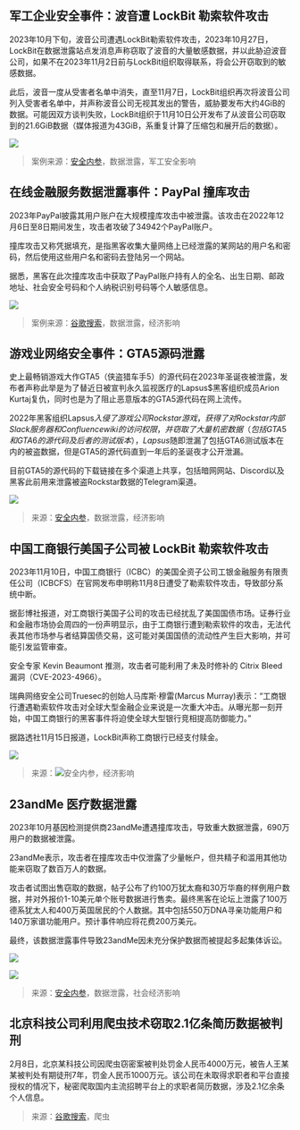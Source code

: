 
## 军工企业安全事件：波音遭 LockBit 勒索软件攻击

2023年10月下旬，波音公司遭遇LockBit勒索软件攻击，2023年10月27日，LockBit在数据泄露站点发消息声称窃取了波音的大量敏感数据，并以此胁迫波音公司，如果不在2023年11月2日前与LockBit组织取得联系，将会公开窃取到的敏感数据。

此后，波音一度从受害者名单中消失，直至11月7日，LockBit组织再次将波音公司列入受害者名单中，并声称波音公司无视其发出的警告，威胁要发布大约4GiB的数据。可能因双方谈判失败，LockBit组织于11月10日公开发布了从波音公司窃取到的21.6GiB数据（媒体报道为43GiB，系重复计算了压缩包和展开后的数据）。

![](https://s.secrss.com/anquanneican/daf714964a2ce2bad9daa2b294f3b2cf.png)

> 案例来源：[安全内参](https://www.secrss.com/articles/60141)，数据泄露，军工安全影响

## 在线金融服务数据泄露事件：PayPal 撞库攻击

2023年PayPal披露其用户账户在大规模撞库攻击中被泄露。该攻击在2022年12月6日至8日期间发生，攻击者攻破了34942个PayPal账户。

撞库攻击又称凭据填充，是指黑客收集大量网络上已经泄露的某网站的用户名和密码，然后使用这些用户名和密码去登陆另一个网站。

据悉，黑客在此次撞库攻击中获取了PayPal账户持有人的全名、出生日期、邮政地址、社会安全号码和个人纳税识别号码等个人敏感信息。

![](https://nimg.ws.126.net/?url=http%3A%2F%2Fdingyue.ws.126.net%2F2023%2F0121%2F834eba5dj00rotcwv007tc000jf00p7g.jpg&thumbnail=660x2147483647&quality=80&type=jpg)

> 案例来源：[谷歌搜索](https://techtarian.com/others/industries/paypal-hacked/)，数据泄露，经济影响

## 游戏业网络安全事件：GTA5源码泄露

史上最畅销游戏大作GTA5（侠盗猎车手5）的源代码在2023年圣诞夜被泄露，发布者声称此举是为了替近日被宣判永久监视医疗的Lapsus$黑客组织成员Arion Kurtaj复仇，同时也是为了阻止恶意版本的GTA5源代码在网上流传。

2022年黑客组织Lapsus$入侵了游戏公司Rockstar游戏，获得了对Rockstar内部Slack服务器和Confluencewiki的访问权限，并窃取了大量机密数据（包括GTA5和GTA6的源代码及后者的测试版本），Lapsus$随即泄漏了包括GTA6测试版本在内的被盗数据，但是GTA5的源代码直到一年后的圣诞夜才公开泄漏。

目前GTA5的源代码的下载链接在多个渠道上共享，包括暗网网站、Discord以及黑客此前用来泄露被盗Rockstar数据的Telegram渠道。

![](https://s.secrss.com/anquanneican/1e80ae0e0d2d075c8836152ed1318698.png)

> 来源：[安全内参](https://www.secrss.com/articles/62165)，数据泄露，经济影响

## 中国工商银行美国子公司被 LockBit 勒索软件攻击

2023年11月10日，中国工商银行（ICBC）的美国全资子公司工银金融服务有限责任公司（ICBCFS）在官网发布申明称11月8日遭受了勒索软件攻击，导致部分系统中断。

据彭博社报道，对工商银行美国子公司的攻击已经扰乱了美国国债市场。证券行业和金融市场协会周四的一份声明显示，由于工商银行遭到勒索软件的攻击，无法代表其他市场参与者结算国债交易，这可能对美国国债的流动性产生巨大影响，并可能引发监管审查。

安全专家 Kevin Beaumont 推测，攻击者可能利用了未及时修补的 Citrix Bleed 漏洞（CVE-2023-4966）。

瑞典网络安全公司Truesec的创始人马库斯·穆雷(Marcus Murray)表示：“工商银行遭遇勒索软件攻击对全球大型金融企业来说是一次重大冲击。从曝光那一刻开始，中国工商银行的黑客事件将迫使全球大型银行竞相提高防御能力。”

据路透社11月15日报道，LockBit声称工商银行已经支付赎金。

![](https://s.secrss.com/anquanneican/cc9bf745acddb70cdb022d38aed8ff44.png)

> 来源：![安全内参](https://www.secrss.com/articles/60629)，经济影响


## 23andMe 医疗数据泄露

2023年10月基因检测提供商23andMe遭遇撞库攻击，导致重大数据泄露，690万用户的数据被泄露。

23andMe表示，攻击者在撞库攻击中仅泄露了少量帐户，但共精子和滥用其他功能来窃取了数百万人的数据。

攻击者试图出售窃取的数据，帖子公布了约100万犹太裔和30万华裔的样例用户数据，并对外报价1-10美元单个账号数据进行售卖。最终黑客在论坛上泄露了100万德系犹太人和400万英国居民的个人数据。其中包括550万DNA寻亲功能用户和140万家谱功能用户。预计事件响应将花费200万美元。

最终，该数据泄露事件导致23andMe因未充分保护数据而被提起多起集体诉讼。

![](https://s.secrss.com/anquanneican/e59c0784c31b799cdca8bac50d024114.png)

![](https://s.secrss.com/anquanneican/5d981d1e3e5c7bd06a44726fe1311d3d.jpg)

> 来源：[安全内参](https://www.secrss.com/articles/61465)，数据泄露，社会经济影响

## 北京科技公司利用爬虫技术窃取2.1亿条简历数据被判刑

2月8日，北京某科技公司因爬虫窃密案被判处罚金人民币4000万元，被告人王某某被判处有期徒刑7年，罚金人民币1000万元。该公司在未取得求职者和平台直接授权的情况下，秘密爬取国内主流招聘平台上的求职者简历数据，涉及2.1亿余条个人信息。

> 来源：[谷歌搜索](https://www.sohu.com/a/521824481_121181007)，爬虫
